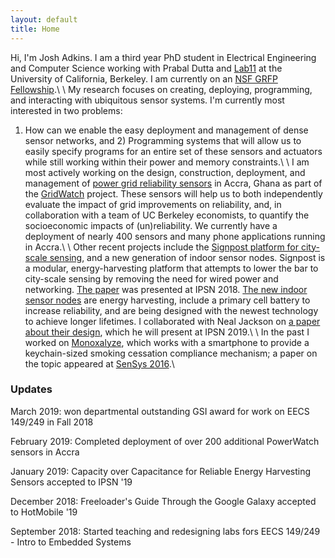 ```yaml
---
layout: default
title: Home
---
```


Hi, I'm Josh Adkins. I am a third year PhD student in 
Electrical Engineering and Computer Science working with 
Prabal Dutta and [Lab11](http://lab11.eecs.berkeley.edu) at the 
University of California, Berkeley.
I am currently on an [NSF GRFP Fellowship](https://www.nsfgrfp.org).\\
\\
My research focuses on creating, deploying, programming, and interacting with 
ubiquitous sensor systems. I'm currently most interested in two problems:
1) How can we enable the easy deployment and management of dense sensor
networks, and 2) Programming systems that will allow us to easily specify programs
for an entire set of these sensors and actuators while still working within
their power and memory constraints.\\
\\
I am most actively working on the design, construction, deployment, and management
of [power grid reliability sensors](github.com/lab11/plugwatch) in Accra, Ghana as part of the [GridWatch](grid.watch) project.
These sensors will help us to both independently evaluate the impact of grid 
improvements on reliability, and, in collaboration with a team of UC Berkeley economists, 
to quantify the socioeconomic impacts of (un)reliability. We currently
have a deployment of nearly 400 sensors and many phone applications running in Accra.\\
\\
Other recent projects include the
[Signpost platform for city-scale sensing](github.com/lab11/signpost), 
and a new generation of indoor sensor nodes.
Signpost is a modular, energy-harvesting platform that attempts to 
lower the bar to city-scale sensing by removing
the need for wired power and networking. 
[The paper](https://lab11.eecs.berkeley.edu/content/pubs/adkins18signpost.pdf) was presented at IPSN 2018.
[The new indoor sensor nodes](github.com/lab11/permamote) are
energy harvesting, include a primary cell battery to increase reliability, 
and are being designed with the newest technology to achieve longer
lifetimes. I collaborated with Neal Jackson on [a paper about their design](https://lab11.eecs.berkeley.edu/content/pubs/jackson19capacity), which he will present at IPSN 2019.\\
\\
In the past I worked on [Monoxalyze](github.com/lab11/monoxalyze), 
which works with a smartphone 
to provide a keychain-sized smoking cessation compliance mechanism; a paper
on the topic appeared at [SenSys 2016](https://lab11.eecs.berkeley.edu/content/pubs/adkins16monoxalyze.pdf).\\

### Updates
March 2019: won departmental outstanding GSI award for work on EECS 149/249 in Fall 2018

February 2019: Completed deployment of over 200 additional PowerWatch sensors in Accra

January 2019: Capacity over Capacitance for Reliable Energy Harvesting Sensors accepted to IPSN '19

December 2018: Freeloader's Guide Through the Google Galaxy accepted to HotMobile '19

September 2018: Started teaching and redesigning labs fors EECS 149/249 - Intro to Embedded Systems

